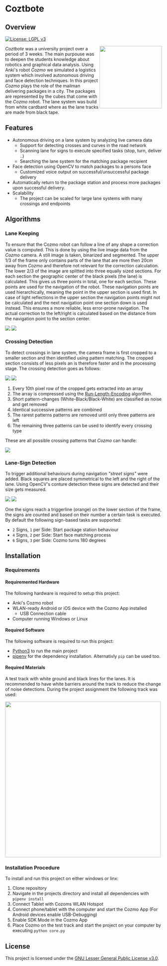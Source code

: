 # Coztbote

## Overview

[![License: LGPL v3](https://img.shields.io/badge/License-LGPL%20v3-blue.svg)](https://www.gnu.org/licenses/lgpl-3.0)

<img align="right" src="https://i.imgur.com/oyCr3nq.png" width="200">

_Coztbote_ was a university project over a period of 3 weeks. The main purpouse was to deepen the students knowledge about robotics and graphical data analysis. Using Anki's robot _Cozmo_ we simulated a logistics system which involved autonomous driving and face detection techniques. In this project _Cozmo_ plays the role of the mailman delivering packages in a city. The packages are represented by the cubes that come with the _Cozmo_ robot. The lane system was build from white cardbard where as the lane tracks are made from black tape.

## Features
- Autonomous driving on a lane system by analyzing live camera data
  - Support for detecting crosses and curves in the road network
  - Scanning lane for signs to execute specified tasks (stop, turn, deliver ..)
  - Searching the lane system for the matching package recipient 
- Face detection using OpenCV to match packages to a persons face
  - Customized voice output on successful/unsuccessful package delivery
- Automatically return to the package station and process more packages upon successful delivery.
- Scalability
  - The project can be scaled for large lane systems with many crossings and endpoints

## Algorithms

### Lane Keeping

To ensure that the Cozmo robot can follow a line of any shape a correction value is computed. This is done by using the live image data from the _Cozmo_ camera. A still image is taken, binarized and segmented. The upper 1/3 of the frame only contains parts of the lane that are more then 20cm away from _Cozmo_ and therefore not relevant for the correction calculation. The lower 2/3 of the image are splitted into three equally sized sections. For each section the geographic center of the black pixels (the lane) is calculated. This gives us three points in total, one for each section. These points are used for the navigation of the robot. These navigation points are used hierarchically, meaning the point in the upper section is used first. In case of light reflections in the upper section the navigation points might not be calculated and the next navigation point one section down is used instead. This ensures a more reliable, less error-prone navigation. The actual correction to the left/right is calculated based on the distance from the navigation point to the section center.

![](https://i.imgur.com/xgrFgMJ.png)
![](https://i.imgur.com/cEcTJhn.gif)

### Crossing Detection

To detect crossings in lane system, the camera frame is first cropped to a smaller section and then identified using pattern matching. The cropped section consists of less pixels an is therefore faster and in the processing stage. The crossing detection goes as follows:

![](https://i.imgur.com/KCwtan8.png)
![](https://i.imgur.com/HfwYFhj.png)

1. Every 10th pixel row of the cropped gets extracted into an array
2. The array is compressed using the [Run-Length-Encoding](https://en.wikipedia.org/wiki/Run-length_encoding) algorithm.
3. Short pattern-changes (White-Black/Black-White) are classified as noise and get removed
4. Identical successive patterns are combined
5. The rarest patterns patterns are removed until only three patterns are left
6. The remaining three patterns can be used to identify every crossing type

These are all possible crossing patterns that _Cozmo_ can handle:

![](https://i.imgur.com/j9rSg5y.png")

### Lane-Sign Detection

To trigger additional behaviours during navigation _"street signs"_ were added. Black squares are placed symmetrical to the left and the right of the lane. Using OpenCV's conture detection these signs are detected and their size gets measured.

![](https://i.imgur.com/4RQo78l.jpg")
![](https://i.imgur.com/Ungz0bR.png)

One the signs reach a triggerline (orange) on the lower section of the frame, the signs are counted and based on their number a certain task is executed. By default the following sign-based tasks are supported:

- `2` Signs, `1` per Side: Start package station behaviour
- `4` Signs, `2` per Side: Start face matching process
- `6` Signs, `3` per Side: Cozmo turns 180 degrees

## Installation

### Requirements
#### Requiremented Hardware

The following hardware is required to setup this project:

- Anki's Cozmo robot
- WLAN-ready Android or iOS device with the Cozmo App installed
  - USB Connection cable
- Computer running Windows or Linux
 
#### Required Software

The following software is required to run this project:

- [Python3](https://www.python.org/) to run the main project
- [pipenv](https://pipenv.readthedocs.io/en/latest/) for the dependency installation. Alternativly `pip` can be used too.

#### Required Materials

A test track with white ground and black lines for the lanes. It is recommended to have white barriers around the track to reduce the change of noise detections. During the project assignment the following track was used:

<img align="center" src="https://i.imgur.com/tCibXdc.jpg" width="500">

### Installation Procedure

To install and run this project on either windows or linx:
1. Clone repository
2. Navigate in the projects directory and install all dependencies with `pipenv install`
3. Connect Tablet with Cozoms WLAN Hotspot
4. Connect phone/tablet with the computer and start the Cozmo App (For Android devices enable USB-Debugging)
5. Enable SDK Mode in the Cozmo App
6. Place Cozmo on the test track and start the project on your computer by executing `python core.py`

## License

This project is licensed under the [GNU Lesser General Public License v3.0](https://github.com/dominikheinz/Coztbote/blob/master/LICENSE).
